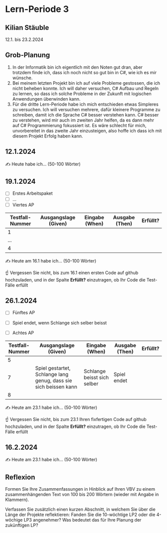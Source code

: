 # Lern-Periode 3

## Kilian Stäuble

12.1. bis 23.2.2024

## Grob-Planung

1. In der Informatik bin ich eigentlich mit den Noten gut dran, aber trotzdem finde ich, dass ich noch nicht so gut bin in C#, wie ich es mir wünsche.
2. Bei meinem letzten Projekt bin ich auf viele Probleme gestossen, die ich nicht beheben konnte. Ich will daher versuchen, C# Aufbau und Regeln zu lernen, so dass ich solche Probleme in der Zukunft mit logischen Anwendungen überwinden kann.
3. Für die dritte Lern-Periode habe ich mich entschieden etwas Simpleres zu versuchen. Ich will versuchen mehrere, dafür kleinere Programme zu schreiben, damit ich die Sprache C# besser verstehen kann. C# besser zu verstehen, wird mir auch im zweiten Jahr helfen, da es dann mehr auf C# Programmierung fokussiert ist. Es wäre schlecht für mich, unvorbereitet in das zweite Jahr einzusteigen, also hoffe ich dass ich mit diesem Projekt Erfolg haben kann.

## 12.1.2024

✍️ Heute habe ich... (50-100 Wörter)

## 19.1.2024

- [ ] Erstes Arbeitspaket
- [ ] ...
- [ ] Viertes AP

| Testfall-Nummer | Ausgangslage (Given) | Eingabe (When) | Ausgabe (Then) | Erfüllt? |
| --------------- | -------------------- | -------------- | -------------- | -------- |
| 1               |                      |                |                |          |
| ...             |                      |                |                |          |
| 4               |                      |                |                |          |

✍️ Heute am 16.1 habe ich... (50-100 Wörter)

☝️ Vergessen Sie nicht, bis zum 16.1 einen ersten Code auf github hochzuladen, und in der Spalte **Erfüllt?** einzutragen, ob Ihr Code die Test-Fälle erfüllt

## 26.1.2024

- [ ] Fünftes AP
- [ ] Spiel endet, wenn Schlange sich selber beisst

- [ ] Achtes AP

| Testfall-Nummer | Ausgangslage (Given)                                         | Eingabe (When)              | Ausgabe (Then) | Erfüllt? |
| --------------- | ------------------------------------------------------------ | --------------------------- | -------------- | -------- |
| 5               |                                                              |                             |                |          |
| 7               | Spiel gestartet, Schlange lang genug, dass sie sich beissen kann | Schlange beisst sich selber | Spiel endet    |          |
| 8               |                                                              |                             |                |          |

✍️ Heute am 23.1 habe ich... (50-100 Wörter)

☝️ Vergessen Sie nicht, bis zum 23.1 Ihren fixfertigen Code auf github hochzuladen, und in der Spalte **Erfüllt?** einzutragen, ob Ihr Code die Test-Fälle erfüllt

## 16.2.2024

✍️ Heute am 23.1 habe ich... (50-100 Wörter)

## Reflexion

Formen Sie Ihre Zusammenfassungen in Hinblick auf Ihren VBV zu einem zusammenhängenden Text von 100 bis 200 Wörtern (wieder mit Angabe in Klammern).

Verfassen Sie zusätzlich einen kurzen Abschnitt, in welchem Sie über die Länge der Projekte reflektieren: Fanden Sie die 10-wöchtige LP2 oder die 4-wöchige LP3 angenehmer? Was bedeutet das für Ihre Planung der zukünftigen LP?
